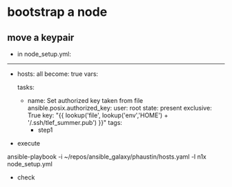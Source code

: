 # bootstrap a node

## move a keypair

* in node_setup.yml:

---
- hosts: all
  become: true
  vars: 

  tasks:
    - name: Set authorized key taken from file
      ansible.posix.authorized_key:
        user: root
        state: present
        exclusive: True
        key: "{{ lookup('file', lookup('env','HOME') + '/.ssh/tlef_summer.pub') }}"
      tags:
        - step1

* execute

ansible-playbook -i ~/repos/ansible_galaxy/phaustin/hosts.yaml -l n1x node_setup.yml 

* check 
